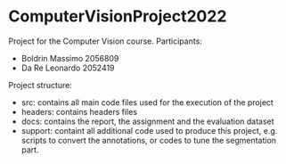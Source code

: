 # ComputerVisionProject2022

Project for the Computer Vision course.
Participants:
- Boldrin Massimo 2056809
- Da Re Leonardo 2052419

Project structure:
- src: contains all main code files used for the execution of the project
- headers: contains headers files
- docs: contains the report, the assignment and the evaluation dataset
- support: containt all additional code used to produce this project, e.g. scripts to convert the annotations, or codes to tune the segmentation part.
